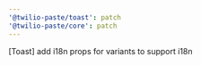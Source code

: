 ```yaml
---
'@twilio-paste/toast': patch
'@twilio-paste/core': patch
---
```


[Toast] add i18n props for variants to support i18n
